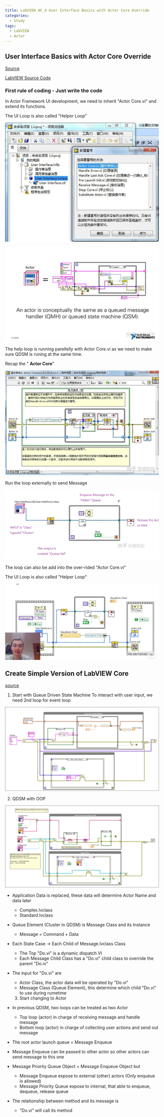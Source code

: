 ```yaml
---
title: LabVIEW AF_4 User Interface Basics with Actor Core Override
categories:
  - Study
tags:
  - LabVIEW
  - Actor
---
```


## User Interface Basics with Actor Core Override

[Source](https://www.youtube.com/watch?v=2k3ZDwJolbA&list=PLmF-6jvwRvVNFzBjzh4bQDjFbv6lShcth)

[LabVIEW Source Code](https://github.com/laserengineer/LabVIEW-Study.git)

### First rule of coding - Just write the code



In Actor Framework UI development, we need to inherit "Actor Core.vi" and extend its functions.

The UI Loop is also called "Helper Loop"
<p align="center"> <img src="/assets/images/LabVIEW Actor Framework/4/1.jpg"> </p>

<p align="center"> <img src="/assets/images/LabVIEW Actor Framework/4/Actor QSM.jpg"> </p>

The help loop is running parellelly with Actor Core.vi as we need to make sure QDSM is runing at the same time.

Recap the " **Actor Core**"
<p align="center"> <img src="/assets/images/LabVIEW Actor Framework/4/2.jpg"> </p>

Run the loop externally to send Message
<p align="center"> <img src="/assets/images/LabVIEW Actor Framework/4/5.jpg"> </p>

The loop can also be add into the over-rided "Actor Core.vi"

The UI Loop is also called "Helper Loop"

<p align="center"> <img src="/assets/images/LabVIEW Actor Framework/4/6.jpg"> </p>

## Create Simple Version of LabVIEW Core
[source](https://zhuanlan.zhihu.com/p/148606242)

1. Start with Queue Driven State Machine
To interact with user input, we need 2nd loop for event loop

<p align="center"> <img src="/assets/images/LabVIEW Actor Framework/4/Core_DQSM.PNG"> </p>


2. QDSM with OOP

<p align="center"> <img src="/assets/images/LabVIEW Actor Framework/4/Core_DQSM_OOP.PNG"> </p>

* Application Data is replaced, these data will determine Actor Name and data later
    * Complex.lvclass
    * Standard.lvclass

* Queue Element (Cluster in QDSM) is Message Class and its Instance
   * Message = Command + Data
* Each State Case -> Each Child of Message.lvclass Class
  * The Top "Do.vi" is a dynamic dispatch VI
  * Each Message Child Class has a "Do.vi" child class to override the parent "Do.iv"
* The input for "Do.vi" are
  * Actor Class, the actor data will be operated by "Do.vi"
  * Message Class (Queue Element), this determine which child "Do.vi" to use during rumetime

  3. Start changing to Actor
* In previous QDSM, two loops can be treated as two Actor
  * Top loop (actor) in charge of receiving message and handle message
  * Bottom loop (actor) in charge of collecting user actions and send out message
* The root actor launch queue = Message Enqueue
* Message Enqueue can be passed to other actor so other actors can send message to this one
* Message Priority Queue Object = Message Enqueue Object but
  * Message Enqueue expose to external (other) actors (Only enqueue is allowed)
  * Message Priority Queue expose to internal, that able to enqueue, dequeue, release queue
* The relationship between method and its message is
  * "Do.vi" will call its method

